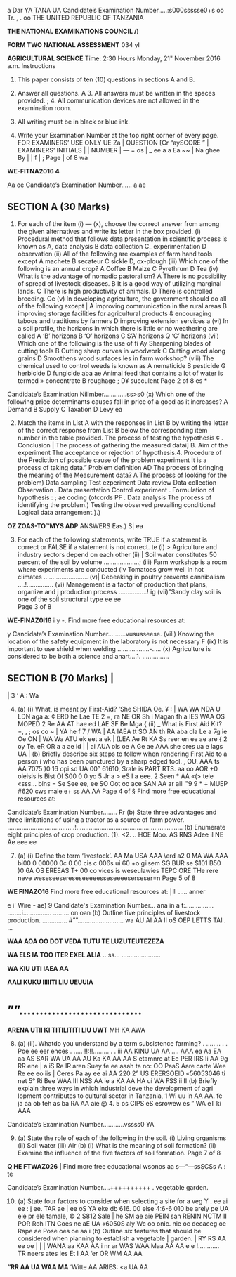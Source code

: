 a
Dar YA TANA
UA Candidate’s Examination Number.....:s000ssssse0+s oo Tr. , .
oo THE UNITED REPUBLIC OF TANZANIA

**THE NATIONAL EXAMINATIONS COUNCIL /)**

**FORM TWO NATIONAL ASSESSMENT**
034 yl

**AGRICULTURAL SCIENCE**
Time: 2:30 Hours Monday, 21" November 2016 a.m.
Instructions

1. This paper consists of ten (10) questions in sections A and B.

2. Answer all questions.
   A 3. All answers must be written in the spaces provided.
; 4. All communication devices are not allowed in the examination room.

5. All writing must be in black or blue ink.

6. Write your Examination Number at the top right corner of every page.
FOR EXAMINERS’ USE ONLY UE Za
| QUESTION [Cr “aySCORE ” | EXAMINERS’ INITIALS |
| NUMBER |
— = os | _ ee a a Ea ~~
| Na ghee By
|
|
f
| ; Page | of 8 wa

**WE-FITNA2016 4**

Aa oe
Candidate’s Examination Number...... a ae

## SECTION A (30 Marks)

1. For each of the item (i) — (x), choose the correct answer from among the given alternatives and write its letter in the box provided.
(i) Procedural method that follows data presentation in scientific process is known as
A, data analysis B data collection
C_ experimentation D observation
(ii) All of the following are examples of farm hand tools except
   A machete B secateur
   C sickle D, ox-plough
(iii) Which one of the following is an annual crop?
   A Coffee B Maize
   C Pyrethrum D Tea
(iv) What is the advantage of nomadic pastoralism?
   A There is no possibility of spread of livestock diseases.
   B It is a good way of utilizing marginal lands.
   C There is high productivity of animals.
   D There is controlled breeding.
Ce
(v) In developing agriculture, the government should do all of the following except
| A improving communication in the rural areas
   B improving storage facilities for agricultural products
& encouraging taboos and traditions by farmers
   D improving extension services a
(vi) In a soil profile, the horizons in which there is little or no weathering are called
   A ‘B’ horizons B ‘O’ horizons
   C S’A’ horizons Q ‘C’ horizons
(vii) Which one of the following is the use of fi
Ay Sharpening blades of cutting tools
   B Cutting sharp curves in woodwork
   C Cutting wood along grains
   D Smoothens wood surfaces les in farm workshop?
(viii) The chemical used to control weeds is known as
   A nematicide B pesticide
G herbicide D fungicide aba ae
Animal feed that contains a lot of water is termed
» concentrate B roughage
; D¥ succulent
Page 2 of 8
es *

Candidate’s Examination Nilimber.............ss>s0
(x) Which one of the following price determinants causes fall in price of a good as it increases?
   A Demand B Supply
   C Taxation D Levy ea

2. Match the items in List A with the responses in List B by writing the letter of the correct response from List B below the corresponding item number in the table provided.
The process of testing the hypothesis ¢ . Conclusion |
The process of gathering the measured datai] B. Aim of the experiment
The acceptance or rejection of hypothesis.4. Procedure of the
Prediction of possible cause of the problem experiment
It is a process of taking data.” Problem definition
AD The process of bringing the meaning of the Measurement data? A
The process of looking for the problem)
Data sampling
Test ezperiment
Data review
Data collection
Observation
. Data presentation
Control experiment
. Formulation of hypothesis :
; ae coding (otcords PF
. Data analysis
The process of identifying the problem.)
Testing the observed prevailing conditions!
Logical data arrangement.}.)

**OZ ZOAS-TO™MYS ADP**
ANSWERS
Eas.) S| ea

3. For each of the following statements, write TRUE if a statement is correct or FALSE
if a statement is not correct.
te
(i) > Agriculture and industry sectors depend on each other
(ii) | Soil water constitutes 50 percent of the soil by volume ....................;
(iii) Farm workshop is a room where experiments are conducted
(iv Tomatoes grow well in hot climates .........................
(v)| Debeaking in poultry prevents cannibalism ....!...............
(vi) Management is a factor of production that plans, organize and j production process ................! ig
(vii)"Sandy clay soil is one of the soil structural type ee ee
\
Page 3 of 8

**WE-FINAZ0I16**
i y -. Find more free educational resources at:

y
Candidate’s Examination Number..........vususseese.
(vili) Knowing the location of the safety equipment in the laboratory is not necessary
F
(ix) It is important to use shield when welding ..................-.....
(x) Agriculture is considered to be both a science and anart....1. ...............

## SECTION B (70 Marks) |
|
3 ‘ A : Wa

4. (a) (i) What, is meant py First-Aid? ‘She SHIDA Oe. ¥ : |
WA WA NDA U LDN aga a: ¢ ERD he Lae TE 2 =,
ra NE OR Sh i Magan fh a IES WAA
OS MOPED 2 Re AA AT hae ed LAE SF Be Mga {
(ii) _ What is First Aid Kit? =, , ; os co ~ |
YA he f 7 / WA |
AA IAEA tt SO AN th RA aba cla Le a 7g ie Oe ON |
WA Wa ATU ek eet a ek |
(LEA Ae Rt KA Ss reer en ee ae are
{
2 oy Te. eR OR a a ae id |
|
ai AUA ols oe A Ge ae AAA she ores ua e lags UA |
(b) Briefly describe six steps to follow when rendering First Aid to a person i who has been punctured by a sharp edged tool. ,
OU. AAA ts
AA 7075 )0 16 opi sd UA 00° 61610, Srale is PART RTS. aa oo AOR +0 oleisis is Bist OI S00 0 0 yo 5
Jr a > eS I a eee. 2
Seen * AA «(> tele «sss...
bins = Se See ee, ee
SO Oot oo ace SAN AA ar aili
"9 9 * + MUEP #620 cws male e+ ss AA AA
Page 4 of §
Find more free educational resources at:

Candidate’s Examination Number........ Rr
(b) State three advantages and three limitations of using a tractor as a source of farm power.
......................................!............................................................
(b) Enumerate eight principles of crop production.
(1). <2. .. HOE Moo. AS RNS Adee il NE Ae eee ee

7. (a) (i) Define the term ‘livestock’.
AA Ma USA AAA \erd a2 0 MA WA AAA bi00 0 00000 0c 0 00 cis c 006s ui 60 +o giisem
SG BUR se $101 B50 )0 6A OS EREEAS T+ 00 co vices is weseulawies
TEPC ORE THe rere neve weseseesereseseeeeesseseeeeserseser=n
Page 5 of 8

**WE FINAZO16**
Find more free educational resources at: | ll
.....
anner

e i' Wire - ae) 9
Candidate's Examination Number... ana in a t:................ ........i................ ......... on oan
(b) Outline five principles of livestock production.
..............
#””..........................
wa AU AI AA II oS OEP LETTS TAI
. ...

**WAA AOA OO DOT VEDA TUTU TE LUZUTEUTEZEZA**

**WA ELS IA TOO ITER EXEL ALIA**
..
ss... ......................

**WA KIU UTI IAEA AA**

**AALI KUKU IIIIITI LIU UEUUIA**
# ””..............................

**ARENA UTII KI TITILITITI LIU UWT**
MH KA AWA

8. (a) (ii). Whatdo you understand by a term subsistence farming?
. ........ . . Poe ee eer ences
. ..... !!:!!......... . .
iii AA KINU UA AA ....
AAA ea Aa EA aa AS SAR
WA UA AA AU Ka
KA AA AA S etamnre at Ee
PER IRS Ii AA 9g RR ene
| a iS Re IR aren Suey fe ee aaah ta no: OO
PaaS Aare carte Wee Re ee eo iis | Ceres Pa ay ee ai
AA 220 2° US ERERSOEID «56053046 ti net
5° Ri Bee WAA
III NSS AA ie a
KA AA HA ui
WA FSS ii II
(b) Briefly explain three ways in which industrial deve the development of agri lopment contributes to cultural sector in Tanzania, 1
Wi uu in
AA AA.
fe ja aa ob teh as ba
RA AA aie @ 4. 5 os
CIPS eS esrowew es ”
WA eT ki AAA

Candidate’s Examination Number............vssss0 YA

9. (a) State the role of each of the following in the soil.
(i) Living organisms
(ii) Soil water
(ili) Air
(b) (i) What is the meaning of soil formation?
(ii) Examine the influence of the five factors of soil formation.
Page 7 of 8

**Q HE FTWAZ026 |**
Find more free educational wsonos aa s—“—ssSCSs A : te

Candidate’s Examination Number....++++++++++
. vegetable garden.

10. (a) State four factors to consider when selecting a site for a veg
Y .
ee ai ee
: j ee. TAR ae
| ee oS YA
eke db 616. 00 else 4:6-6 010 be arely pe UA ele pr ele tamale, © 2 S812 Sale
| he SM ae aie
PEIN san RENIN NCTM II POR Roh ITN Coes ne aE
UA «6050S aly Wc oo onic. nie oc decaceg oe Rape ae Pose oes oe aa i (b) Outline six features that should be considered when planning to establish a vegetable
| garden.
| RY RS AA ee oe
|
|
|
WANA aa KAA AA i nr ar
WAS WAA Maa AA AA e e
!............
TR neers ates ies Et
I AA
‘er
OR
WM AA AA

**“RR AA UA WAA MA**
‘Witte AA
ARIES: <a
UA AA